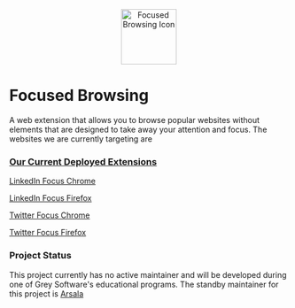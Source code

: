 <div align="center">
  <a href="https://app.singlelink.co/u/focused-browsing" target="_blank">
    <img alt="Focused Browsing Icon" width="100" src="https://gitlab.com/grey-software/focused-browsing/-/raw/main/logo.png">
  </a>
</div>

# Focused Browsing

A web extension that allows you to browse popular websites without elements that are designed to take away your attention and focus. The websites we are currently targeting are 

### [Our Current Deployed Extensions](https://app.singlelink.co/u/focused-browsing)

[LinkedIn Focus Chrome](https://chrome.google.com/webstore/detail/linkedin-focus/cmafljjdkloacahjddlpaognhjpacdff?hl=en)

[LinkedIn Focus Firefox](https://addons.mozilla.org/en-US/firefox/addon/linkedinfocus/)

[Twitter Focus Chrome](https://chrome.google.com/webstore/detail/twitter-focus/kmdpomipbibobgdgfeidajmnlecloeml?hl=en&)

[Twitter Focus Firefox](https://addons.mozilla.org/en-US/firefox/addon/linkedinfocus/)

### Project Status

This project currently has no active maintainer and will be developed during one of Grey Software's educational programs. The standby maintainer for this project is [Arsala](https://gitlab.com/ArsalaBangash)

